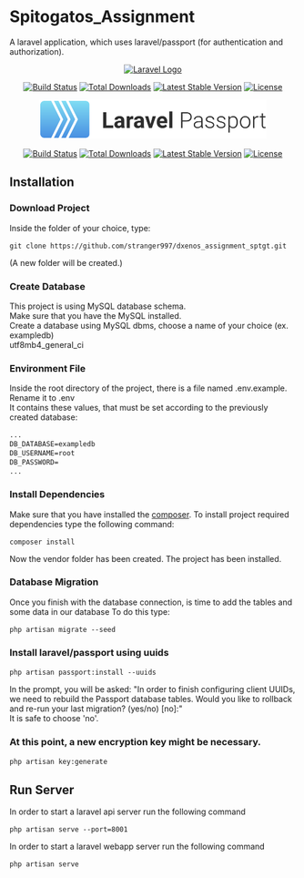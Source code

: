 # Spitogatos_Assignment

A laravel application, which uses laravel/passport (for authentication and authorization).

<p align="center"><a href="https://laravel.com" target="_blank"><img src="https://raw.githubusercontent.com/laravel/art/master/logo-lockup/5%20SVG/2%20CMYK/1%20Full%20Color/laravel-logolockup-cmyk-red.svg" width="400" alt="Laravel Logo"></a></p>

<p align="center">
<a href="https://travis-ci.org/laravel/framework"><img src="https://travis-ci.org/laravel/framework.svg" alt="Build Status"></a>
<a href="https://packagist.org/packages/laravel/framework"><img src="https://img.shields.io/packagist/dt/laravel/framework" alt="Total Downloads"></a>
<a href="https://packagist.org/packages/laravel/framework"><img src="https://img.shields.io/packagist/v/laravel/framework" alt="Latest Stable Version"></a>
<a href="https://packagist.org/packages/laravel/framework"><img src="https://img.shields.io/packagist/l/laravel/framework" alt="License"></a>
</p>

<p align="center" dir="auto"><a href="https://github.com/laravel/passport" target="_blank"><img src="https://raw.githubusercontent.com/laravel/passport/10.x/art/logo.svg" width="400" alt="Laravel Passport Logo"></a></p>

<p align="center" dir="auto">
<a href="https://github.com/laravel/passport/actions"><img src="https://github.com/laravel/passport/workflows/tests/badge.svg" alt="Build Status" style="max-width: 100%;"></a>
<a href="https://packagist.org/packages/laravel/passport" rel="nofollow"><img src="https://camo.githubusercontent.com/811b5d95b9d74c37f103c1c888bfac306af970274b0d4db300e4a04d05fc5725/68747470733a2f2f696d672e736869656c64732e696f2f7061636b61676973742f64742f6c61726176656c2f70617373706f7274" alt="Total Downloads" data-canonical-src="https://img.shields.io/packagist/dt/laravel/passport" style="max-width: 100%;"></a>
<a href="https://packagist.org/packages/laravel/passport" rel="nofollow"><img src="https://camo.githubusercontent.com/945e0ba687acfe07359a8eb64083d6a0505b2b0f91c4c1daeca4a8340dbdeb0f/68747470733a2f2f696d672e736869656c64732e696f2f7061636b61676973742f762f6c61726176656c2f70617373706f7274" alt="Latest Stable Version" data-canonical-src="https://img.shields.io/packagist/v/laravel/passport" style="max-width: 100%;"></a>
<a href="https://packagist.org/packages/laravel/passport" rel="nofollow"><img src="https://camo.githubusercontent.com/49fe5035c7c2a8342d6c2532d546b85a468f2f28f74a907453f1fcdfa5858696/68747470733a2f2f696d672e736869656c64732e696f2f7061636b61676973742f6c2f6c61726176656c2f70617373706f7274" alt="License" data-canonical-src="https://img.shields.io/packagist/l/laravel/passport" style="max-width: 100%;"></a>
</p>

## Installation
### Download Project
Inside the folder of your choice, type:
```
git clone https://github.com/stranger997/dxenos_assignment_sptgt.git
```
(A new folder will be created.)
### Create Database
This project is using MySQL database schema. <br>
Make sure that you have the MySQL installed. <br>
Create a database using MySQL dbms, choose a name of your choice (ex. exampledb) <br>
utf8mb4_general_ci
### Environment File
Inside the root directory of the project, there is a file named .env.example. <br>
Rename it to .env <br>
It contains these values, that must be set according to the previously created database:<br>
```
...
DB_DATABASE=exampledb
DB_USERNAME=root
DB_PASSWORD=
...
```
### Install Dependencies
Make sure that you have installed the [composer](https://getcomposer.org/).
To install project required dependencies type the following command:
```
composer install
```
Now the vendor folder has been created.
The project has been installed.
### Database Migration
Once you finish with the database connection, is time to add the tables and some data in our database
To do this type:
```
php artisan migrate --seed
```
### Install laravel/passport using uuids
```
php artisan passport:install --uuids
```
In the prompt, you will be asked:
"In order to finish configuring client UUIDs, we need to rebuild the Passport database tables. Would you like to rollback and re-run your last migration? (yes/no) [no]:"
<br>It is safe to choose 'no'.
### At this point, a new encryption key might be necessary.
```
php artisan key:generate
```
## Run Server
In order to start a laravel api server run the following command
```
php artisan serve --port=8001
```
In order to start a laravel webapp server run the following command
```
php artisan serve
```
